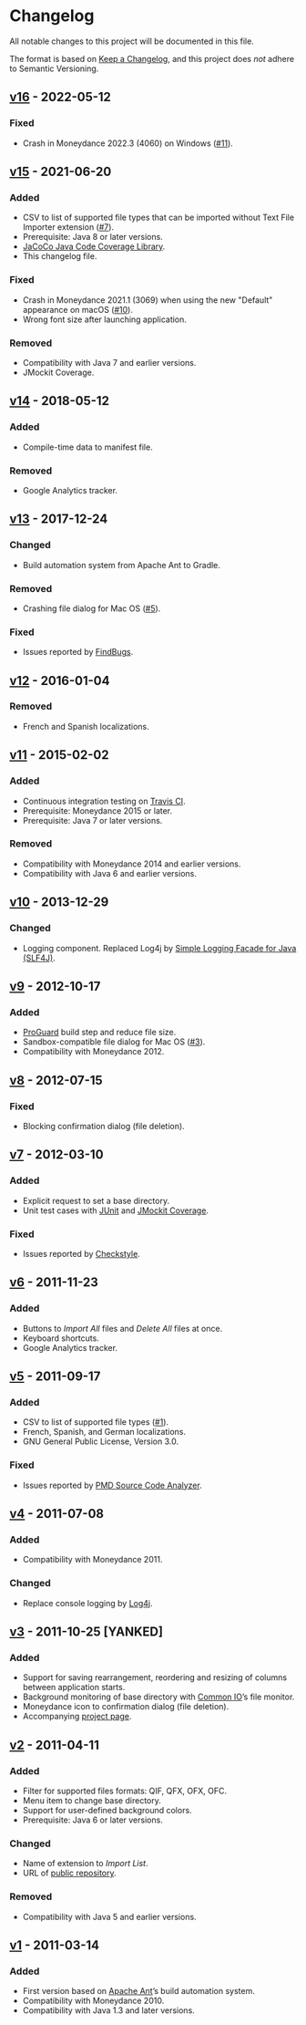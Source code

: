 # Changelog
All notable changes to this project will be documented in this file.

The format is based on [Keep a Changelog](https://keepachangelog.com),
and this project does *not* adhere to Semantic Versioning.

## [v16] - 2022-05-12
### Fixed
- Crash in Moneydance 2022.3 (4060) on Windows ([#11]).

## [v15] - 2021-06-20
### Added
- CSV to list of supported file types that can be imported without Text File Importer extension ([#7]).
- Prerequisite: Java 8 or later versions.
- [JaCoCo Java Code Coverage Library](https://www.jacoco.org/jacoco/).
- This changelog file.

### Fixed
- Crash in Moneydance 2021.1 (3069) when using the new "Default" appearance on macOS ([#10]).
- Wrong font size after launching application.

### Removed
- Compatibility with Java 7 and earlier versions.
- JMockit Coverage.

## [v14] - 2018-05-12
### Added
- Compile-time data to manifest file.

### Removed
- Google Analytics tracker.

## [v13] - 2017-12-24
### Changed
- Build automation system from Apache Ant to Gradle.

### Removed
- Crashing file dialog for Mac OS ([#5]).

### Fixed
- Issues reported by [FindBugs](http://findbugs.sourceforge.net/).

## [v12] - 2016-01-04
### Removed
- French and Spanish localizations.

## [v11] - 2015-02-02
### Added
- Continuous integration testing on [Travis CI](https://travis-ci.org/my-flow/importlist).
- Prerequisite: Moneydance 2015 or later.
- Prerequisite: Java 7 or later versions.

### Removed
- Compatibility with Moneydance 2014 and earlier versions.
- Compatibility with Java 6 and earlier versions.

## [v10] - 2013-12-29
### Changed
- Logging component. Replaced Log4j by [Simple Logging Facade for Java (SLF4J)](https://www.slf4j.org).

## [v9] - 2012-10-17
### Added
- [ProGuard](https://www.guardsquare.com/en/products/proguard) build step and reduce file size.
- Sandbox-compatible file dialog for Mac OS ([#3]).
- Compatibility with Moneydance 2012.

## [v8] - 2012-07-15
### Fixed
- Blocking confirmation dialog (file deletion).

## [v7] - 2012-03-10
### Added
- Explicit request to set a base directory.
- Unit test cases with [JUnit](https://junit.org) and [JMockit Coverage](https://jmockit.github.io/tutorial/CodeCoverage.html).

### Fixed
- Issues reported by [Checkstyle](http://checkstyle.sourceforge.net/).

## [v6] - 2011-11-23
### Added
- Buttons to *Import All* files and *Delete All* files at once.
- Keyboard shortcuts.
- Google Analytics tracker.

## [v5] - 2011-09-17
### Added
- CSV to list of supported file types ([#1]).
- French, Spanish, and German localizations.
- GNU General Public License, Version 3.0.

### Fixed
- Issues reported by [PMD Source Code Analyzer](https://pmd.github.io).

## [v4] - 2011-07-08
### Added
- Compatibility with Moneydance 2011.

### Changed
- Replace console logging by [Log4j](https://logging.apache.org/log4j/).

## [v3] - 2011-10-25 [YANKED]
### Added
- Support for saving rearrangement, reordering and resizing of columns between application starts.
- Background monitoring of base directory with [Common IO](https://commons.apache.org/proper/commons-io/)’s file monitor.
- Moneydance icon to confirmation dialog (file deletion).
- Accompanying [project page](https://my-flow.github.io/importlist/).

## [v2] - 2011-04-11
### Added
- Filter for supported files formats: QIF, QFX, OFX, OFC.
- Menu item to change base directory.
- Support for user-defined background colors.
- Prerequisite: Java 6 or later versions.

### Changed
- Name of extension to *Import List*.
- URL of [public repository](https://github.com/my-flow/importlist).

### Removed
- Compatibility with Java 5 and earlier versions.

## [v1] - 2011-03-14
### Added
- First version based on [Apache Ant](https://ant.apache.org)’s build automation system.
- Compatibility with Moneydance 2010.
- Compatibility with Java 1.3 and later versions.

[#11]: https://github.com/my-flow/importlist/issues/11
[#10]: https://github.com/my-flow/importlist/issues/10
[#7]: https://github.com/my-flow/importlist/issues/7
[#5]: https://github.com/my-flow/importlist/issues/5
[#3]: https://github.com/my-flow/importlist/issues/3
[#1]: https://github.com/my-flow/importlist/issues/1

[v1]: https://github.com/my-flow/importlist/commits/v1
[v2]: https://github.com/my-flow/importlist/compare/v1...v2
[v3]: https://github.com/my-flow/importlist/compare/v2...v3
[v4]: https://github.com/my-flow/importlist/compare/v3...v4
[v5]: https://github.com/my-flow/importlist/compare/v4...v5
[v6]: https://github.com/my-flow/importlist/compare/v5...v6
[v7]: https://github.com/my-flow/importlist/compare/v6...v7
[v8]: https://github.com/my-flow/importlist/compare/v7...v8
[v9]: https://github.com/my-flow/importlist/compare/v8...v9
[v10]: https://github.com/my-flow/importlist/compare/v9...v10
[v11]: https://github.com/my-flow/importlist/compare/v10...v11
[v12]: https://github.com/my-flow/importlist/compare/v11...v12
[v13]: https://github.com/my-flow/importlist/compare/v12...v13
[v14]: https://github.com/my-flow/importlist/compare/v13...v14
[v15]: https://github.com/my-flow/importlist/compare/v14...v15
[v16]: https://github.com/my-flow/importlist/compare/v15...v16
